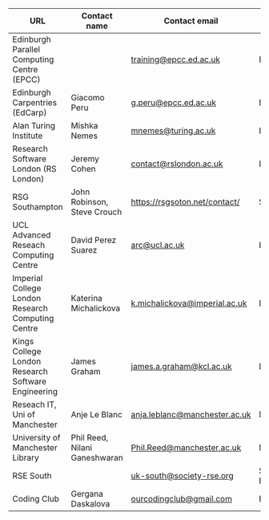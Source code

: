 | URL | Contact name | Contact email | Location |
| --- | --- | --- | --- |
| Edinburgh Parallel Computing Centre (EPCC) |  | training@epcc.ed.ac.uk | Edinburgh |
| Edinburgh Carpentries (EdCarp) | Giacomo Peru | g.peru@epcc.ed.ac.uk | Edinburgh |
| Alan Turing Institute | Mishka Nemes | mnemes@turing.ac.uk | London |
| Research Software London (RS London) | Jeremy Cohen | contact@rslondon.ac.uk | London |
| RSG Southampton | John Robinson, Steve Crouch | https://rsgsoton.net/contact/ | Southampton |
| UCL Advanced Reseach Computing Centre | David Perez Suarez | arc@ucl.ac.uk | London |
| Imperial College London Research Computing Centre | Katerina Michalickova | k.michalickova@imperial.ac.uk | London |
| Kings College London Research Software Engineering  | James Graham | james.a.graham@kcl.ac.uk | London |
| Reseach IT, Uni of Manchester | Anje Le Blanc  | anja.leblanc@manchester.ac.uk | Manchester |
| University of Manchester Library | Phil Reed, Nilani Ganeshwaran | Phil.Reed@manchester.ac.uk | Manchester |
| RSE South |  |  uk-south@society-rse.org | South of England |
| Coding Club | Gergana Daskalova | ourcodingclub@gmail.com | Edinburgh |
